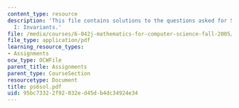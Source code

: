 ```yaml
---
content_type: resource
description: 'This file contains solutions to the questions asked for State Machines
  I: Invariants.'
file: /media/courses/6-042j-mathematics-for-computer-science-fall-2005/95bc73322f92032ed45db4dc34924e34_ps6sol.pdf
file_type: application/pdf
learning_resource_types:
- Assignments
ocw_type: OCWFile
parent_title: Assignments
parent_type: CourseSection
resourcetype: Document
title: ps6sol.pdf
uid: 95bc7332-2f92-032e-d45d-b4dc34924e34
---
```

